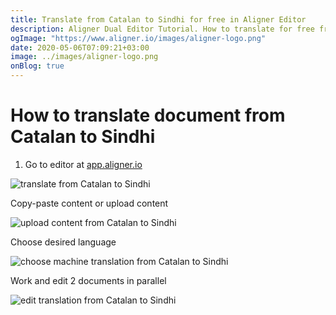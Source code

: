 ```yaml
---
title: Translate from Catalan to Sindhi for free in Aligner Editor
description: Aligner Dual Editor Tutorial. How to translate for free from Catalan to Sindhi. Aligner is multilingual document management platform. 
ogImage: "https://www.aligner.io/images/aligner-logo.png"
date: 2020-05-06T07:09:21+03:00
image: ../images/aligner-logo.png
onBlog: true
---
```


# How to translate document from Catalan to Sindhi

1. Go to editor at [app.aligner.io](https://app.aligner.io "Aligner App web page")

![translate from Catalan to Sindhi](../aligner-blank-editor.png "translate from Catalan to Sindhi")

Copy-paste content or upload content

![upload content from Catalan to Sindhi](../aligner-uploaded-document.png "upload content from Catalan to Sindhi")

Choose desired language

![choose machine translation from Catalan to Sindhi](../aligner-language-dropdown.png "choose machine translation from Catalan to Sindhi")

Work and edit 2 documents in parallel

![edit translation from Catalan to Sindhi](../aligner-double-sitded-editor.png "edit translation from Catalan to Sindhi")

